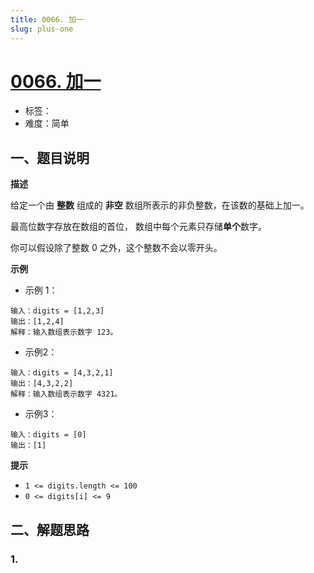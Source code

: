 ```yaml
---
title: 0066. 加一
slug: plus-one
---
```


# [0066. 加一](https://leetcode.cn/problems/plus-one/)

- 标签：
- 难度：简单

## 一、题目说明

**描述**

给定一个由 **整数** 组成的 **非空** 数组所表示的非负整数，在该数的基础上加一。

最高位数字存放在数组的首位， 数组中每个元素只存储**单个**数字。

你可以假设除了整数 0 之外，这个整数不会以零开头。

**示例**

* 示例 1：

```text
输入：digits = [1,2,3]
输出：[1,2,4]
解释：输入数组表示数字 123。
```

* 示例2：

```text
输入：digits = [4,3,2,1]
输出：[4,3,2,2]
解释：输入数组表示数字 4321。
```

* 示例3：

```text
输入：digits = [0]
输出：[1]
```

**提示**

* `1 <= digits.length <= 100`
* `0 <= digits[i] <= 9`

## 二、解题思路

### 1.
